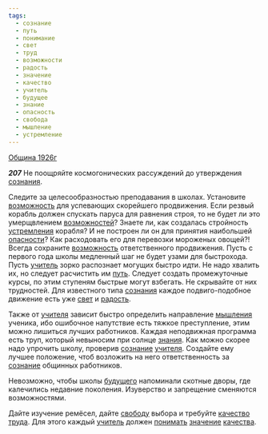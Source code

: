 ```yaml
---
tags:
  - сознание
  - путь
  - понимание
  - свет
  - труд
  - возможности
  - радость
  - значение
  - качество
  - учитель
  - будущее
  - знание
  - опасность
  - свобода
  - мышление
  - устремление
---
```


[Община 1926г](/agni/1926)

___207___
Не поощряйте космогонических рассуждений до утверждения [сознания](/tag/#[сознание](/tag/#сознание)).   

Следите за целесообразностью преподавания в школах. Установите [возможность](/tag/#возможности) для успевающих скорейшего продвижения. Если резвый корабль должен спускать паруса для равнения строя, то не будет ли это умерщвлением [возможностей](/tag/#возможности)? Знаете ли, как создалась стройность [устремления](/tag/#устремление) корабля? И не построен ли он для принятия наибольшей [опасности](/tag/#опасность)? Как расходовать его для перевозки мороженых овощей?! Всегда сохраните [возможность](/tag/#возможности) ответственного продвижения. Пусть с первого года школы медленный шаг не будет узами для быстрохода. Пусть [учитель](/tag/#учитель) зорко распознает могущих быстро идти. Не надо хвалить их, но следует расчистить им [путь](/tag/#путь). Следует создать промежуточные курсы, по этим ступеням быстрые могут взбегать. Не скрывайте от них трудностей. Для известного типа [сознания](/tag/#[сознание](/tag/#сознание)) каждое подвиго-подобное движение есть уже [свет](/tag/#свет) и [радость](/tag/#радость).   

Также от [учителя](/tag/#учитель) зависит быстро определить направление [мышления](/tag/#мышление) ученика, ибо ошибочное напутствие есть тяжкое преступление, этим можно лишиться лучших работников. Каждая неподвижная программа есть труп, который невыносим при солнце [знания](/tag/#[знание](/tag/#знание)). Как можно скорее надо упрочить школу, проверив [сознание](/tag/#сознание) [учителя](/tag/#учитель). Создайте ему лучшее положение, чтоб возложить на него ответственность за [сознание](/tag/#сознание) общинных работников.   

Невозможно, чтобы школы [будущего](/tag/#будущее) напоминали скотные дворы, где калечились недавние поколения. Изуверство и запрещение сменяются возможностями.   

Дайте изучение ремёсел, дайте [свободу](/tag/#свобода) выбора и требуйте [качество](/tag/#качество) [труда](/tag/#труд). Для этого каждый [учитель](/tag/#учитель) должен [понимать](/tag/#понимание) [значение](/tag/#значение) [качества](/tag/#качество).   

